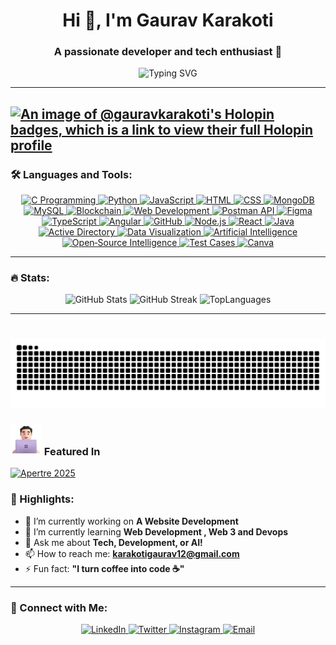<h1 align="center">Hi 👋, I'm Gaurav Karakoti</h1>
<h3 align="center">A passionate developer and tech enthusiast 🚀</h3>

<p align="center">
  <img src="https://readme-typing-svg.herokuapp.com?font=Fira+Code&weight=500&size=24&pause=1000&color=F75C7E&center=true&vCenter=true&width=435&lines=Full-Stack+Developer;Machine+Learning+Engineer;Open-Source+Contributor;Tech+Explorer;Always+Learning+%F0%9F%8C%8C" alt="Typing SVG" />
</p>

---
[![An image of @gauravkarakoti's Holopin badges, which is a link to view their full Holopin profile](https://holopin.me/gauravkarakoti)](https://holopin.io/@gauravkarakoti)
---

### 🛠️ Languages and Tools:
<p align="center">
  <a href="https://www.cprogramming.com/" target="_blank"> <img src="https://img.icons8.com/color/48/000000/c-programming.png" alt="C Programming" /> </a>
  <a href="https://www.python.org" target="_blank"> <img src="https://img.icons8.com/color/48/000000/python.png" alt="Python" /> </a>
  <a href="https://developer.mozilla.org/en-US/docs/Web/JavaScript" target="_blank"> <img src="https://img.icons8.com/color/48/000000/javascript.png" alt="JavaScript" /> </a>
  <a href="https://www.w3.org/html/" target="_blank"> <img src="https://img.icons8.com/color/48/000000/html-5.png" alt="HTML" /> </a>
  <a href="https://www.w3schools.com/css/" target="_blank"> <img src="https://img.icons8.com/color/48/000000/css3.png" alt="CSS" /> </a>
  <a href="https://www.mongodb.com/" target="_blank"> <img src="https://img.icons8.com/color/48/000000/mongodb.png" alt="MongoDB" /> </a>
  <a href="https://www.mysql.com/" target="_blank"> <img src="https://img.icons8.com/color/48/000000/mysql-logo.png" alt="MySQL" /> </a>
  <a href="https://blockchain.com/" target="_blank"> <img src="https://img.icons8.com/color/48/000000/blockchain.png" alt="Blockchain" /> </a>
  <a href="https://developer.mozilla.org/en-US/docs/Web/Guide/HTML/HTML5" target="_blank"> <img src="https://img.icons8.com/color/48/000000/web-design.png" alt="Web Development" /> </a>
  <a href="https://www.postman.com/" target="_blank"> <img src="https://img.icons8.com/dusk/48/000000/api.png" alt="Postman API" /> </a>
  <a href="https://www.figma.com/" target="_blank"> <img src="https://img.icons8.com/color/48/000000/figma--v1.png" alt="Figma" /> </a>
  <a href="https://www.typescriptlang.org/" target="_blank"> <img src="https://img.icons8.com/color/48/000000/typescript.png" alt="TypeScript" /> </a>
  <a href="https://angular.io/" target="_blank"> <img src="https://img.icons8.com/color/48/000000/angularjs.png" alt="Angular" /> </a>
  <a href="https://github.com/" target="_blank"> <img src="https://img.icons8.com/ios-filled/50/6e40c9/github.png" alt="GitHub" /> </a>
  <a href="https://nodejs.org/" target="_blank"> <img src="https://img.icons8.com/color/48/000000/nodejs.png" alt="Node.js" /> </a>
  <a href="https://reactjs.org/" target="_blank"> <img src="https://img.icons8.com/color/48/000000/react-native.png" alt="React" /> </a>
  <a href="https://www.java.com/" target="_blank"> <img src="https://img.icons8.com/color/48/000000/java-coffee-cup-logo.png" alt="Java" /> </a>
  <a href="https://learn.microsoft.com/en-us/windows-server/identity/ad-ds/get-started/active-directory-domain-services-overview" target="_blank"> <img src="https://img.icons8.com/color/48/000000/active-directory.png" alt="Active Directory" /> </a>
  <a href="https://en.wikipedia.org/wiki/Data_visualization" target="_blank"> <img src="https://img.icons8.com/color/48/000000/combo-chart.png" alt="Data Visualization" /> </a>
  <a href="https://en.wikipedia.org/wiki/Artificial_intelligence" target="_blank"> <img src="https://img.icons8.com/color/48/000000/artificial-intelligence.png" alt="Artificial Intelligence" /> </a>
  <a href="https://en.wikipedia.org/wiki/Open-source_intelligence" target="_blank"> <img src="https://img.icons8.com/color/48/000000/open-source.png" alt="Open‑Source Intelligence" /> </a>
  <a href="https://en.wikipedia.org/wiki/Test_case" target="_blank"> <img src="https://img.icons8.com/color/48/000000/test-passed.png" alt="Test Cases" /> </a>
  <a href="https://www.canva.com/" target="_blank"> <img src="https://img.icons8.com/color/48/000000/canva.png" alt="Canva" /> </a>
</p>

---

### 🔥 Stats:
<p align="center">
  <img src="https://github-readme-stats.vercel.app/api?username=GauravKarakoti&show_icons=true&theme=radical" alt="GitHub Stats" />
  <img src="https://github-readme-streak-stats.herokuapp.com/?user=GauravKarakoti&theme=radical" alt="GitHub Streak" />
  <img src="https://github-readme-stats.vercel.app/api/top-langs/?username=GauravKarakoti&layout=compact&theme=radical" alt="TopLanguages"/>
</p>

---

###

<br clear="both">

<img src="https://github.com/GauravKarakoti/GauravKarakoti/blob/output/snake.svg" alt="Snake animation" />

<h3> <img src="https://raw.githubusercontent.com/Tarikul-Islam-Anik/tarikul-islam-anik/main/assets/images/Man%20Technologist%20Light%20Skin%20Tone.png" width="50px"> Featured In</h3>
<tr>
<td align="center">
<a href="https://s2apertre.resourcio.in"><img src="https://s2apertre.resourcio.in/Logo_primary.svg" height="140px" width="180px" alt="Apertre 2025"></a><br>
</td>
</tr>

### 🌟 Highlights:
- 🔭 I’m currently working on **A Website Development**
- 🌱 I’m currently learning **Web Development , Web 3 and Devops**
- 💬 Ask me about **Tech, Development, or AI!**
- 📫 How to reach me: **karakotigaurav12@gmail.com**
- ⚡ Fun fact: **"I turn coffee into code ☕"**

---

### 🤝 Connect with Me:
<p align="center">
  <a href="https://www.linkedin.com/in/gaurav-karakoti-248960302" target="_blank">
    <img src="https://img.icons8.com/color/48/000000/linkedin.png" alt="LinkedIn" />
  </a>
  <a href="https://x.com/GauravKara_koti" target="_blank">
    <img src="https://img.icons8.com/color/48/000000/twitter--v1.png" alt="Twitter" />
  </a>
  <a href="https://instagram.com/gaurav._.karakoti" target="_blank">
    <img src="https://img.icons8.com/color/48/000000/instagram-new.png" alt="Instagram" />
  </a>
  <a href="mailto:karakotigaurav12@gmail.com" target="_blank">
    <img src="https://img.icons8.com/color/48/000000/gmail.png" alt="Email" />
  </a>
</p>

